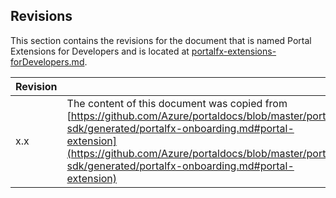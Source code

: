 <a name="portalfxExtensionsForDevelopersRevisions"></a>
<!-- link to this document is [portalfx-extensions-forDevelopers-revisions.md]()
-->
## Revisions

This section contains the revisions for the document that is named Portal Extensions for Developers and is located at 
[portalfx-extensions-forDevelopers.md](portalfx-extensions-forDevelopers.md).

| Revision |  |
| --- | --- |
| x.x |  The content of this document was copied from [https://github.com/Azure/portaldocs/blob/master/portal-sdk/generated/portalfx-onboarding.md#portal-extension](https://github.com/Azure/portaldocs/blob/master/portal-sdk/generated/portalfx-onboarding.md#portal-extension) |